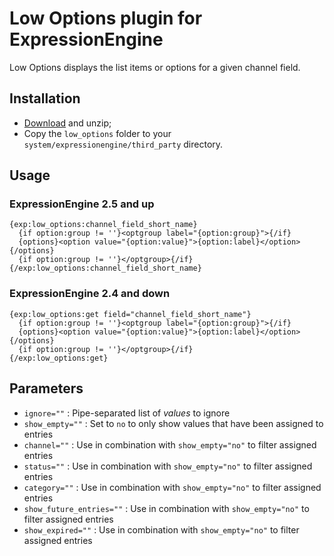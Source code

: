 # Low Options plugin for ExpressionEngine

Low Options displays the list items or options for a given channel field.

## Installation

- [Download](https://github.com/low/low_options/zipball/master) and unzip;
- Copy the `low_options` folder to your `system/expressionengine/third_party` directory.

## Usage

### ExpressionEngine 2.5 and up

	{exp:low_options:channel_field_short_name}
	  {if option:group != ''}<optgroup label="{option:group}">{/if}
	  {options}<option value="{option:value}">{option:label}</option>{/options}
	  {if option:group != ''}</optgroup>{/if}
	{/exp:low_options:channel_field_short_name}

### ExpressionEngine 2.4 and down

	{exp:low_options:get field="channel_field_short_name"}
	  {if option:group != ''}<optgroup label="{option:group}">{/if}
	  {options}<option value="{option:value}">{option:label}</option>{/options}
	  {if option:group != ''}</optgroup>{/if}
	{/exp:low_options:get}

## Parameters

- `ignore=""` : Pipe-separated list of *values* to ignore
- `show_empty=""` : Set to `no` to only show values that have been assigned to entries
- `channel=""` : Use in combination with `show_empty="no"` to filter assigned entries
- `status=""` : Use in combination with `show_empty="no"` to filter assigned entries
- `category=""` : Use in combination with `show_empty="no"` to filter assigned entries
- `show_future_entries=""` : Use in combination with `show_empty="no"` to filter assigned entries
- `show_expired=""` : Use in combination with `show_empty="no"` to filter assigned entries
